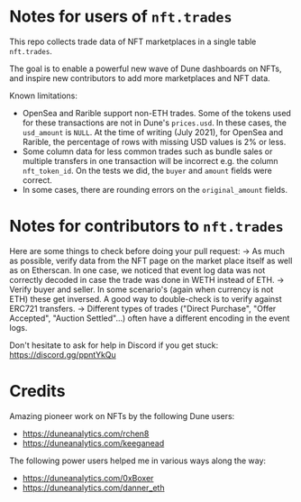 # Notes for users of `nft.trades`

This repo collects trade data of NFT marketplaces in a single table `nft.trades`.  

The goal is to enable a powerful new wave of Dune dashboards on NFTs, and inspire new contributors to add more marketplaces and NFT data. 

Known limitations:
- OpenSea and Rarible support non-ETH trades. Some of the tokens used for these transactions are not in Dune's `prices.usd`. In these cases, the `usd_amount` is `NULL`. At the time of writing (July 2021), for OpenSea and Rarible, the percentage of rows with missing USD values is 2% or less.
- Some column data for less common trades such as bundle sales or multiple transfers in one transaction will be incorrect e.g. the column `nft_token_id`. On the tests we did, the `buyer` and `amount` fields were correct.
- In some cases, there are rounding errors on the `original_amount` fields.


# Notes for contributors to `nft.trades`

Here are some things to check before doing your pull request:
-> As much as possible, verify data from the NFT page on the market place itself as well as on Etherscan. In one case, we noticed that event log data was not correctly decoded in case the trade was done in WETH instead of ETH.
-> Verify buyer and seller. In some scenario's (again when currency is not ETH) these get inversed. A good way to double-check is to verify against ERC721 transfers.
-> Different types of trades ("Direct Purchase", "Offer Accepted", "Auction Settled"...)  often have a different encoding in the event logs.

Don't hesitate to ask for help in Discord if you get stuck: https://discord.gg/ppntYkQu

# Credits

Amazing pioneer work on NFTs by the following Dune users:
- https://duneanalytics.com/rchen8
- https://duneanalytics.com/keeganead

The following power users helped me in various ways along the way: 
- https://duneanalytics.com/0xBoxer
- https://duneanalytics.com/danner_eth
